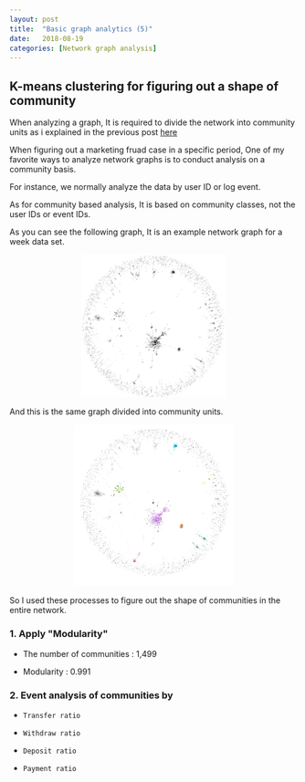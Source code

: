 ```yaml
---
layout: post
title:  "Basic graph analytics (5)"
date:   2018-08-19
categories: [Network graph analysis]
---
```


## K-means clustering for figuring out a shape of community 

When analyzing a graph, It is required to divide the network into community units as i explained in the previous post [here](https://angrykim.github.io/network%20graph%20analysis/2018/07/06/Basic-graph-analytics-(4).html)

When figuring out a marketing fruad case in a specific period, One of my favorite ways to analyze network graphs is to conduct analysis on a community basis.

For instance, we normally analyze the data by user ID or log event. 

As for community based analysis, It is based on community classes, not the user IDs or event IDs.

As you can see the following graph, It is an example network graph for a week data set. 

<center><img src="/static/img/network_graph_example.png" width="50%"></center>

And this is the same graph divided into community units. 

<center><img src="/static/img/community_basis_network.png" width="55%"></center>

So I used these processes to figure out the shape of communities in the entire network. 

### 1. Apply "Modularity"

   - The number of communities : 1,499
    
   - Modularity : 0.991

### 2. Event analysis of communities by 
    
   - `Transfer ratio` 
  
   - `Withdraw ratio` 
  
   - `Deposit ratio`
   
   - `Payment ratio`

